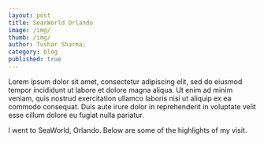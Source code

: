 ```yaml
---
layout: post
title: SearWorld Orlando
image: /img/
thumb: /img/
author: Tushar Sharma;
category: blog
published: true
---
```


Lorem ipsum dolor sit amet, consectetur adipiscing elit, sed do eiusmod tempor incididunt ut labore et dolore magna aliqua. Ut enim ad minim veniam, quis nostrud exercitation ullamco laboris nisi ut aliquip ex ea commodo consequat. Duis aute irure dolor in reprehenderit in voluptate velit esse cillum dolore eu fugiat nulla pariatur.<!-- truncate_here -->

I went to SeaWorld, Orlando. Below are some of the highlights of my visit.<br>

